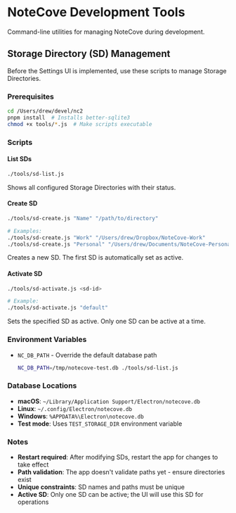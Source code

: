 # NoteCove Development Tools

Command-line utilities for managing NoteCove during development.

## Storage Directory (SD) Management

Before the Settings UI is implemented, use these scripts to manage Storage Directories.

### Prerequisites

```bash
cd /Users/drew/devel/nc2
pnpm install  # Installs better-sqlite3
chmod +x tools/*.js  # Make scripts executable
```

### Scripts

#### List SDs

```bash
./tools/sd-list.js
```

Shows all configured Storage Directories with their status.

#### Create SD

```bash
./tools/sd-create.js "Name" "/path/to/directory"

# Examples:
./tools/sd-create.js "Work" "/Users/drew/Dropbox/NoteCove-Work"
./tools/sd-create.js "Personal" "/Users/drew/Documents/NoteCove-Personal"
```

Creates a new SD. The first SD is automatically set as active.

#### Activate SD

```bash
./tools/sd-activate.js <sd-id>

# Example:
./tools/sd-activate.js "default"
```

Sets the specified SD as active. Only one SD can be active at a time.

### Environment Variables

- `NC_DB_PATH` - Override the default database path
  ```bash
  NC_DB_PATH=/tmp/notecove-test.db ./tools/sd-list.js
  ```

### Database Locations

- **macOS**: `~/Library/Application Support/Electron/notecove.db`
- **Linux**: `~/.config/Electron/notecove.db`
- **Windows**: `%APPDATA%\Electron\notecove.db`
- **Test mode**: Uses `TEST_STORAGE_DIR` environment variable

### Notes

- **Restart required**: After modifying SDs, restart the app for changes to take effect
- **Path validation**: The app doesn't validate paths yet - ensure directories exist
- **Unique constraints**: SD names and paths must be unique
- **Active SD**: Only one SD can be active; the UI will use this SD for operations
